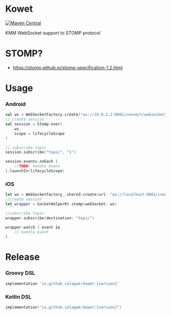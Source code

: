 # Kowet 
[![Maven Central](https://img.shields.io/maven-central/v/io.github.colagom/kowet.svg?label=Maven%20Central)](https://search.maven.org/search?q=g:%22io.github.colagom%22%20AND%20a:%22kowet%22)

KMM WebSocket support to STOMP protocol

# STOMP?
- https://stomp.github.io/stomp-specification-1.2.html

# Usage
### Android
```kotlin
val ws = WebSocketFactory.create("ws://10.0.2.2:8081/connect/websocket")
// create session
val session = Stomp.over(
    ws,
    scope = lifecycleScope
)

// subscribe topic
session.subscribe("topic", "1")

session.events.onEach {
    //TODO: handle event
}.launchIn(lifecycleScope)
```

### iOS
```swift
let ws = WebSocketFactory_.shared.create(url: "ws://localhost:8081/connect/websocket")
//create session
let wrapper = SocketHelperKt.stomp(webSocket: ws)

//subscribe topic
wrapper.subscribe(destination: "topic")

wrapper.watch { event in
    // handle event
}
```
# Release
### Groovy DSL
```groovy
implementation 'io.github.colagom:kowet:{version}'
```
### Kotlin DSL
```kotlin
implementation("io.github.colagom:kowet:{version}")
```
